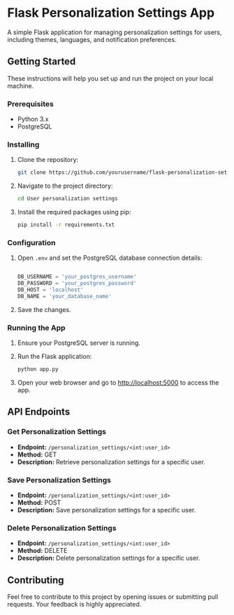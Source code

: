 # Flask Personalization Settings App

A simple Flask application for managing personalization settings for users, including themes, languages, and notification preferences.

## Getting Started

These instructions will help you set up and run the project on your local machine.

### Prerequisites

- Python 3.x
- PostgreSQL

### Installing

1. Clone the repository:

    ```bash
    git clone https://github.com/yourusername/flask-personalization-settings.git
    ```

2. Navigate to the project directory:

    ```bash
    cd User personalization settings
    ```

3. Install the required packages using pip:

    ```bash
    pip install -r requirements.txt
    ```

### Configuration

1. Open `.env` and set the PostgreSQL database connection details:

    ```python
    
    DB_USERNAME = 'your_postgres_username'
    DB_PASSWORD = 'your_postgres_password'
    DB_HOST = 'localhost'
    DB_NAME = 'your_database_name'
    ```

2. Save the changes.

### Running the App

1. Ensure your PostgreSQL server is running.

2. Run the Flask application:

    ```bash
    python app.py
    ```

3. Open your web browser and go to [http://localhost:5000](http://localhost:5000) to access the app.

## API Endpoints

### Get Personalization Settings

- **Endpoint:** `/personalization_settings/<int:user_id>`
- **Method:** GET
- **Description:** Retrieve personalization settings for a specific user.

### Save Personalization Settings

- **Endpoint:** `/personalization_settings/<int:user_id>`
- **Method:** POST
- **Description:** Save personalization settings for a specific user.

### Delete Personalization Settings

- **Endpoint:** `/personalization_settings/<int:user_id>`
- **Method:** DELETE
- **Description:** Delete personalization settings for a specific user.

## Contributing

Feel free to contribute to this project by opening issues or submitting pull requests. Your feedback is highly appreciated.
